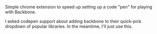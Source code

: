 Simple chrome extension to speed up setting up a code "pen" for playing with Backbone.

I asked codepen support about adding backbone to their quick-pick dropdown of popular libraries. In the meantime, I'll just use this.
